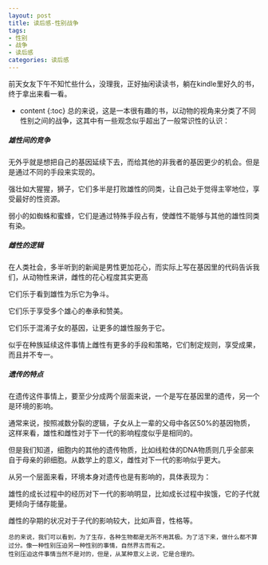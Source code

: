 ```yaml
---
layout: post
title: 读后感-性别战争
tags:
- 性别
- 战争
- 读后感
categories: 读后感
---
```

前天女友下午不知忙些什么，没理我，正好抽闲读读书，躺在kindle里好久的书，终于拿出来看一看。






* content
{:toc}
总的来说，这是一本很有趣的书，以动物的视角来分类了不同性别之间的战争，这其中有一些观念似乎超出了一般常识性的认识：

##### 雄性间的竞争

无外乎就是想把自己的基因延续下去，而给其他的非我者的基因更少的机会。但是是通过不同的手段来实现的。

强壮如大猩猩，狮子，它们多半是打败雄性的同类，让自己处于觉得主宰地位，享受最好的性资源。

弱小的如蜘蛛和蜜蜂，它们是通过特殊手段占有，使雌性不能够与其他的雄性同类有染。

##### 雌性的逻辑

在人类社会，多半听到的新闻是男性更加花心，而实际上写在基因里的代码告诉我们，从动物性来讲，雌性的花心程度其实更高

它们乐于看到雄性为乐它为争斗。

它们乐于享受多个雄心的奉承和赞美。

它们乐于混淆子女的基因，让更多的雄性服务于它。

似乎在种族延续这件事情上雌性有更多的手段和策略，它们制定规则，享受成果，而且并不专一。

##### 遗传的特点

在遗传这件事情上，要至少分成两个层面来说，一个是写在基因里的遗传，另一个是环境的影响。

通常来说，按照减数分裂的逻辑，子女从上一辈的父母中各区50%的基因物质，这样来看，雄性和雌性对于下一代的影响程度似乎是相同的。

但是我们知道，细胞内的其他的遗传物质，比如线粒体的DNA物质则几乎全部来自于母亲的卵细胞。从数学上的意义，雌性对下一代的影响似乎更大。

从另一个层面来看，环境本身对遗传也是有影响的，具体表现为：

雄性的成长过程中的经历对下一代的影响明显，比如成长过程中挨饿，它的子代就更倾向于储存能量。

雌性的孕期的状况对于子代的影响较大，比如声音，性格等。

	总的来说，我们可以看到，为了生存，各种生物都是无所不用其极。为了活下来，做什么都不算过分。像一种性别压迫另一种性别的事情，自然界古而有之。
	性别压迫这件事情当然不是对的，但是，从某种意义上说，它是合理的。